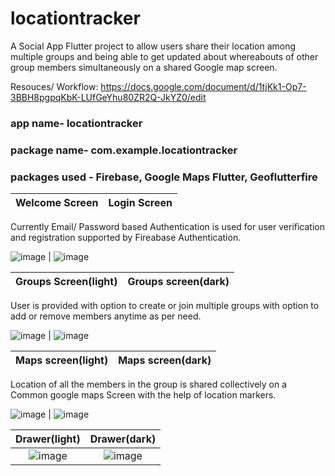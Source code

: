 # locationtracker

A Social App Flutter project to allow users share their location among multiple groups and being able to get updated about whereabouts of other group members simultaneously on a shared Google map screen. 

Resouces/ Workflow: https://docs.google.com/document/d/1tjKk1-Op7-3BBH8pgpqKbK-LUfGeYhu80ZR2Q-JkYZ0/edit

### app name- locationtracker
### package name- com.example.locationtracker
### packages used - Firebase, Google Maps Flutter, Geoflutterfire


Welcome Screen             |  Login Screen
:-------------------------:|:-------------------------:
Currently Email/ Password based Authentication is used for user verification and registration supported by Fireabase Authentication.

![image](https://user-images.githubusercontent.com/82037708/125036470-a90d0200-e0b0-11eb-98d9-ac04b707e85f.png)  |  ![image](https://user-images.githubusercontent.com/82037708/125036508-b75b1e00-e0b0-11eb-82f5-5b60fcf0314a.png)

Groups Screen(light)            |  Groups screen(dark)
:-------------------------:|:-------------------------:
User is provided with option to create or join multiple groups with option to add or remove members anytime as per need.

![image](https://user-images.githubusercontent.com/82037708/125850052-f908c76e-fc23-4db1-98e5-dbad0cf30fb0.png)  |  ![image](https://user-images.githubusercontent.com/82037708/125850121-bf6dc585-7295-409c-8070-4b2193ef9cbe.png)



Maps screen(light)          |  Maps screen(dark)
:-------------------------:|:-------------------------:
Location of all the members in the group is shared collectively on a Common google maps Screen with the help of location markers.

![image](https://user-images.githubusercontent.com/82037708/125849980-56d3a9ca-cac9-41ec-addf-f7b537aaed19.png) |  ![image](https://user-images.githubusercontent.com/82037708/125849897-0540ac7d-863e-4c5f-b3ff-bee5353eef47.png)

Drawer(light)          |  Drawer(dark)
:-------------------------:|:-------------------------:
![image](https://user-images.githubusercontent.com/82037708/125850201-891bdb3c-6cc1-4be8-97c3-193688830e4a.png) | ![image](https://user-images.githubusercontent.com/82037708/125850217-35ec86be-cea2-4421-918f-c751e60c95bd.png)
